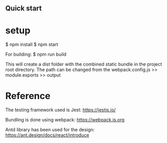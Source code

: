 ## Quick start

# setup
$ npm install
$ npm start

For building:
$ npm run build

This will create a dist folder with the combined static bundle in the project root directory. The path can be changed from the webpack.config.js >> module.exports >> output 


# Reference
The testing framework used is Jest: https://jestjs.io/

Bundling is done using webpack: https://webpack.js.org

Antd library has been used for the design: https://ant.design/docs/react/introduce

